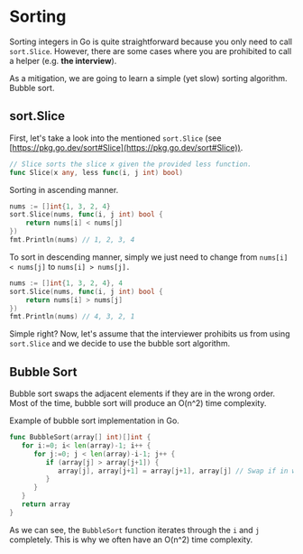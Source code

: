 # Sorting

Sorting integers in Go is quite straightforward because you only need to call `sort.Slice`. However, there are some cases where you are prohibited to call a helper (e.g. **the interview**).

As a mitigation, we are going to learn a simple (yet slow) sorting algorithm. Bubble sort.

## sort.Slice

First, let's take a look into the mentioned `sort.Slice` (see [https://pkg.go.dev/sort#Slice](https://pkg.go.dev/sort#Slice)).

```go
// Slice sorts the slice x given the provided less function.
func Slice(x any, less func(i, j int) bool)
```

Sorting in ascending manner.

```go
nums := []int{1, 3, 2, 4}
sort.Slice(nums, func(i, j int) bool {
    return nums[i] < nums[j]
})
fmt.Println(nums) // 1, 2, 3, 4
```

To sort in descending manner, simply we just need to change from `nums[i] < nums[j]` to `nums[i] > nums[j].`

```go
nums := []int{1, 3, 2, 4}, 4
sort.Slice(nums, func(i, j int) bool {
    return nums[i] > nums[j]
})
fmt.Println(nums) // 4, 3, 2, 1
```

Simple right? Now, let's assume that the interviewer prohibits us from using `sort.Slice` and we decide to use the bubble sort algorithm.

## Bubble Sort

Bubble sort swaps the adjacent elements if they are in the wrong order. Most of the time, bubble sort will produce an O(n^2) time complexity.

Example of bubble sort implementation in Go.

```go
func BubbleSort(array[] int)[]int {
   for i:=0; i< len(array)-1; i++ {
      for j:=0; j < len(array)-i-1; j++ {
         if (array[j] > array[j+1]) {
            array[j], array[j+1] = array[j+1], array[j] // Swap if in wrong order
         }
      }
   }
   return array
}
```

As we can see, the `BubbleSort` function iterates through the `i` and `j` completely. This is why we often have an O(n^2) time complexity.

